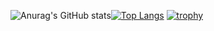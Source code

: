 ![Anurag's GitHub stats](https://github-readme-stats.vercel.app/api?username=ryooout&show_icons=true&theme=radical)[![Top Langs](https://github-readme-stats.vercel.app/api/top-langs/?username=ryooout&theme=radical&layout=compact)](https://github.com/ryooout/github-readme-stats)
[![trophy](https://github-profile-trophy.vercel.app/?username=ryooout&theme=onedark)](https://github.com/ryooout/github-profile-trophy)
